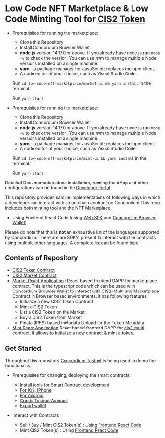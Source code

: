 # Low Code NFT Marketplace & Low Code Minting Tool for [CIS2 Token](https://proposals.concordium.software/CIS/cis-2.html)

- Prerequisites for running the marketplace:

  - Clone this Repository
  - Install Concordium Browser Wallet
  - **node.js** version 14.17.0 or above. If you already have node.js run `node -v` to check the version. You can use nvm to manage multiple Node versions installed on a single machine.
  - **yarn** - a package manager for JavaScript; replaces the npm client.
  - A code editor of your choice, such as Visual Studio Code.

  Run `cd low-code-nft-marketplace/market-ui && yarn install` in the terminal.

  Run `yarn start`

- Prerequisites for running the marketplace:

  - Clone this Repository
  - Install Concordium Browser Wallet
  - **node.js** version 14.17.0 or above. If you already have node.js run `node -v` to check the version. You can use nvm to manage multiple Node versions installed on a single machine.
  - **yarn** - a package manager for JavaScript; replaces the npm client.
  - A code editor of your choice, such as Visual Studio Code.

  Run `cd low-code-nft-marketplace/mint-ui && yarn install` in the terminal.

  Run `yarn start`

Detailed Documentation about installation, running the dApp and other configurations can be found in the [Developer Portal](https://developer.concordium.software/en/mainnet/net/guides/low-code-nft-marketplace/introduction.html)

This repository provides sample implementations of following ways in which a developer can interact with an on chain contract on Concordium.This repo includes both minting tool and the NFT Marketplace.

- Using Frontend React Code (using [Web SDK](https://github.com/Concordium/concordium-node-sdk-js/tree/main/packages/web) and [Concordium Browser Wallet](https://chrome.google.com/webstore/detail/concordium-wallet/mnnkpffndmickbiakofclnpoiajlegmg?hl=en-US))

Please do note that this is **not** an exhaustive list of the languages supported by Concordium. There are are SDK's present to interact with the contracts using multiple other languages. A complete list can be found [here](https://developer.concordium.software/en/mainnet/net/guides/sdks-apis.html)

## Contents of Repository

- [CIS2 Token Contract](./cis2-multi/README.md)
- [CIS2 Market Contract](./cis2-multi/README.md)
- [Market React Application](./market-ui/README.md) :
  React based frontend DAPP for marketplace contract. This is the typescript code which can be used with Concordium Browser Wallet to interact with CIS2-Multi and Marketplace Contract in Browser based environments. It has following features
  - Initialize a new CIS2 Token Contract
  - Mint a CIS2 Token
  - List a CIS2 Token on the Market
  - Buy a CIS2 Token from Market
  - Pinata (IPFS) based metadata Upload for the Token Metadata
- [Mint React Application](./mint-ui/README.md)
  React based frontend DAPP for [cis2-multi](./cis2-multi/src/lib.rs) contract. It allows to Initialize a new contract & mint a token.

## Get Started

Throughout this repository [Concordium Testnet](https://testnet.ccdscan.io/) is being used to demo the functionality.

- Prerequisites for changing, deploying the smart contracts:

  - [Install tools for Smart Contract development](https://developer.concordium.software/en/mainnet/smart-contracts/guides/setup-tools.html#setup-tools)
  - [For IOS, IPhone](https://developer.concordium.software/en/mainnet/net/installation/downloads-testnet.html#ios)
  - [For Android](https://developer.concordium.software/en/mainnet/net/installation/downloads-testnet.html#android)
  - [Create Testnet Account](https://developer.concordium.software/en/mainnet/net/guides/create-account.html)
  - [Export wallet](https://developer.concordium.software/en/mainnet/net/guides/export-import.html#export-import)

- Interact with Contracts
  - Sell / Buy / Mint CIS2 Token(s) : Using [Frontend React Code](./market-ui/README.md)
  - Mint CIS2 Token(s) : Using [Frontend React Code](./mint-ui/README.md)

